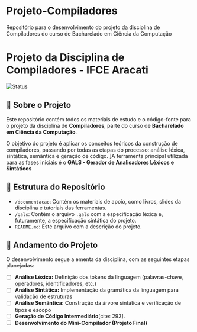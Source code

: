# Projeto-Compiladores
Repositório para o desenvolvimento do projeto da disciplina de Compiladores do curso de Bacharelado em Ciência da Computação

# Projeto da Disciplina de Compiladores - IFCE Aracati

![Status](https://img.shields.io/badge/status-em%20andamento-yellow)

## 📖 Sobre o Projeto

Este repositório contém todos os materiais de estudo e o código-fonte para o projeto da disciplina de **Compiladores**, parte do curso de **Bacharelado em Ciência da Computação**.

O objetivo do projeto é aplicar os conceitos teóricos da construção de compiladores, passando por todas as etapas do processo: análise léxica, sintática, semântica e geração de código. ]A ferramenta principal utilizada para as fases iniciais é o **GALS - Gerador de Analisadores Léxicos e Sintáticos**

## 📂 Estrutura do Repositório

* `/documentacao`: Contém os materiais de apoio, como livros, slides da disciplina e tutoriais das ferramentas.
* `/gals`: Contém o arquivo `.gals` com a especificação léxica e, futuramente, a especificação sintática do projeto.
* `README.md`: Este arquivo com a descrição do projeto.

## 🚀 Andamento do Projeto

O desenvolvimento segue a ementa da disciplina, com as seguintes etapas planejadas:

-   [ ] **Análise Léxica:** Definição dos tokens da linguagem (palavras-chave, operadores, identificadores, etc.)
-   [ ] **Análise Sintática:** Implementação da gramática da linguagem para validação de estruturas
-   [ ] **Análise Semântica:** Construção da árvore sintática e verificação de tipos e escopo
-   [ ] **Geração de Código Intermediário**[cite: 293].
-   [ ] **Desenvolvimento do Mini-Compilador (Projeto Final)**
